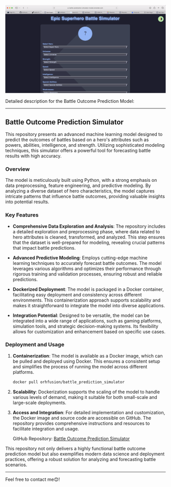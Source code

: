 ![Battle Form.png](https://github.com/OrhFusion/Battle-Predication-Simulator-Model/blob/model/Battle%20Predication.png)

Detailed description for the Battle Outcome Prediction Model:

---

## Battle Outcome Prediction Simulator

This repository presents an advanced machine learning model designed to predict the outcomes of battles based on a hero's attributes such as powers, abilities, intelligence, and strength. Utilizing sophisticated modeling techniques, this simulator offers a powerful tool for forecasting battle results with high accuracy.

### Overview

The model is meticulously built using Python, with a strong emphasis on data preprocessing, feature engineering, and predictive modeling. By analyzing a diverse dataset of hero characteristics, the model captures intricate patterns that influence battle outcomes, providing valuable insights into potential results.

### Key Features

- **Comprehensive Data Exploration and Analysis**: The repository includes a detailed exploration and preprocessing phase, where data related to hero attributes is cleaned, transformed, and analyzed. This step ensures that the dataset is well-prepared for modeling, revealing crucial patterns that impact battle predictions.

- **Advanced Predictive Modeling**: Employs cutting-edge machine learning techniques to accurately forecast battle outcomes. The model leverages various algorithms and optimizes their performance through rigorous training and validation processes, ensuring robust and reliable predictions.

- **Dockerized Deployment**: The model is packaged in a Docker container, facilitating easy deployment and consistency across different environments. This containerization approach supports scalability and makes it straightforward to integrate the model into diverse applications.

- **Integration Potential**: Designed to be versatile, the model can be integrated into a wide range of applications, such as gaming platforms, simulation tools, and strategic decision-making systems. Its flexibility allows for customization and enhancement based on specific use cases.

### Deployment and Usage

1. **Containerization**: The model is available as a Docker image, which can be pulled and deployed using Docker. This ensures a consistent setup and simplifies the process of running the model across different platforms.

   ```bash
   docker pull orhfusion/battle_prediction_simulator
   ```

2. **Scalability**: Dockerization supports the scaling of the model to handle various levels of demand, making it suitable for both small-scale and large-scale deployments.

3. **Access and Integration**: For detailed implementation and customization, the Docker image and source code are accessible on GitHub. The repository provides comprehensive instructions and resources to facilitate integration and usage.

   GitHub Repository: [Battle Outcome Prediction Simulator](https://github.com/OrhFusion/Battle-Predication-Simulator-Model.git)

This repository not only delivers a highly functional battle outcome prediction model but also exemplifies modern data science and deployment practices, offering a robust solution for analyzing and forecasting battle scenarios.

---

Feel free to contact me😊!
